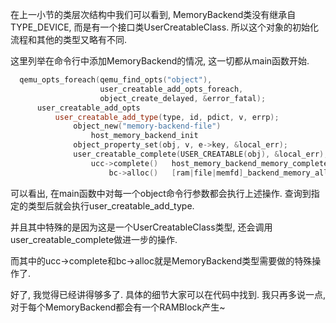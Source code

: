 在上一小节的类层次结构中我们可以看到, MemoryBackend类没有继承自TYPE_DEVICE, 而是有一个接口类UserCreatableClass. 所以这个对象的初始化流程和其他的类型又略有不同. 

这里列举在命令行中添加MemoryBackend的情况, 这一切都从main函数开始. 

```cpp
  qemu_opts_foreach(qemu_find_opts("object"),
                    user_creatable_add_opts_foreach,
                    object_create_delayed, &error_fatal);
      user_creatable_add_opts
          user_creatable_add_type(type, id, pdict, v, errp);
              object_new("memory-backend-file")
                  host_memory_backend_init
              object_property_set(obj, v, e->key, &local_err);
              user_creatable_complete(USER_CREATABLE(obj), &local_err);
                  ucc->complete()   host_memory_backend_memory_complete
                      bc->alloc()   [ram|file|memfd]_backend_memory_alloc
```

可以看出, 在main函数中对每一个object命令行参数都会执行上述操作. 查询到指定的类型后就会执行user_creatable_add_type. 

并且其中特殊的是因为这是一个UserCreatableClass类型, 还会调用user_creatable_complete做进一步的操作. 

而其中的ucc->complete和bc->alloc就是MemoryBackend类型需要做的特殊操作了. 

好了, 我觉得已经讲得够多了. 具体的细节大家可以在代码中找到. 我只再多说一点, 对于每个MemoryBackend都会有一个RAMBlock产生~
